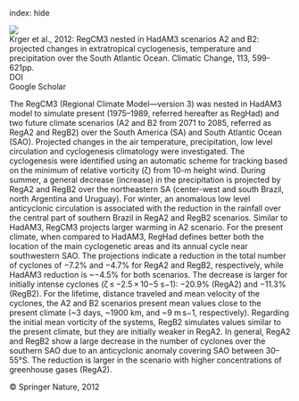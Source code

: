 index: hide

<div class="Citation">
    <div class="Citation-thumb CitationThumb-linked"  data-href="https://doi.org/10.1007/s10584-011-0374-4">
      <img src="https://static.claimspace.cloud/climate-study-static/refs/thumbs/9/Krger_et_al_2012-thumb.png" />
    </div>

  <div class="Citation-body">
    <div class="Citation-text">Krger et al., 2012: RegCM3 nested in HadAM3 scenarios A2 and B2: projected changes in extratropical cyclogenesis, temperature and precipitation over the South Atlantic Ocean. <span class="Article-journal">Climatic Change, </span><span class="Article-volume">113, </span>599-621pp.</div>
    <div class="Citation-links">
      <div class="CitationLink" data-href="https://doi.org/10.1007/s10584-011-0374-4">
        <div class="CitationLink-icon CitationLink-Doi"></div>
        <div class="CitationLink-text">DOI</div>
      </div>
      <div class="CitationLink" data-href="https://scholar.google.com/scholar?q=10.1007/s10584-011-0374-4">
        <div class="CitationLink-icon CitationLink-Scholar"></div>
        <div class="CitationLink-text">Google Scholar</div>
      </div>
    </div>
  </div>
</div>

The RegCM3 (Regional Climate Model—version 3) was nested in HadAM3 model to simulate present (1975–1989, referred hereafter as RegHad) and two future climate scenarios (A2 and B2 from 2071 to 2085, referred as RegA2 and RegB2) over the South America (SA) and South Atlantic Ocean (SAO). Projected changes in the air temperature, precipitation, low level circulation and cyclogenesis climatology were investigated. The cyclogenesis were identified using an automatic scheme for tracking based on the minimum of relative vorticity (ζ) from 10-m height wind. During summer, a general decrease (increase) in the precipitation is projected by RegA2 and RegB2 over the northeastern SA (center-west and south Brazil, north Argentina and Uruguay). For winter, an anomalous low level anticyclonic circulation is associated with the reduction in the rainfall over the central part of southern Brazil in RegA2 and RegB2 scenarios. Similar to HadAM3, RegCM3 projects larger warming in A2 scenario. For the present climate, when compared to HadAM3, RegHad defines better both the location of the main cyclogenetic areas and its annual cycle near southwestern SAO. The projections indicate a reduction in the total number of cyclones of −7.2% and −4.7% for RegA2 and RegB2, respectively, while HadAM3 reduction is ~−4.5% for both scenarios. The decrease is larger for initially intense cyclones (ζ ≤ −2.5 × 10−5 s−1): −20.9% (RegA2) and −11.3% (RegB2). For the lifetime, distance traveled and mean velocity of the cyclones, the A2 and B2 scenarios present mean values close to the present climate (~3 days, ~1900 km, and ~9 m s−1, respectively). Regarding the initial mean vorticity of the systems, RegB2 simulates values similar to the present climate, but they are initially weaker in RegA2. In general, RegA2 and RegB2 show a large decrease in the number of cyclones over the southern SAO due to an anticyclonic anomaly covering SAO between 30–55°S. The reduction is larger in the scenario with higher concentrations of greenhouse gases (RegA2).

<div class="Citation-copy">
&copy; Springer Nature, 2012
</div>